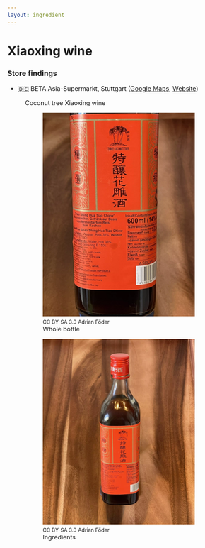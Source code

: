 ```yaml
---
layout: ingredient
---
```


# Xiaoxing wine

### Store findings

* 🇩🇪 BETA Asia-Supermarkt, Stuttgart ([Google Maps](https://goo.gl/maps/UwoeLhQNrwrqREye6), [Website](http://www.beta-asia-supermarkt.de/))

<figure role="group">
  <figcaption>Coconut tree Xiaoxing wine</figcaption>

  <figure>
    <img src="photos/xiaoxing-three-coconut-tree-total.webp" alt="A bottle" />
    <footer><small>CC BY-SA 3.0 Adrian Föder</small></footer>
    <figcaption>Whole bottle</figcaption>
  </figure>

  <figure>
    <img src="photos/xiaoxing-three-coconut-tree-label.webp" alt="The label on the bottle" />
    <footer><small>CC BY-SA 3.0 Adrian Föder</small></footer>
    <figcaption>Ingredients</figcaption>
  </figure>
</figure>
